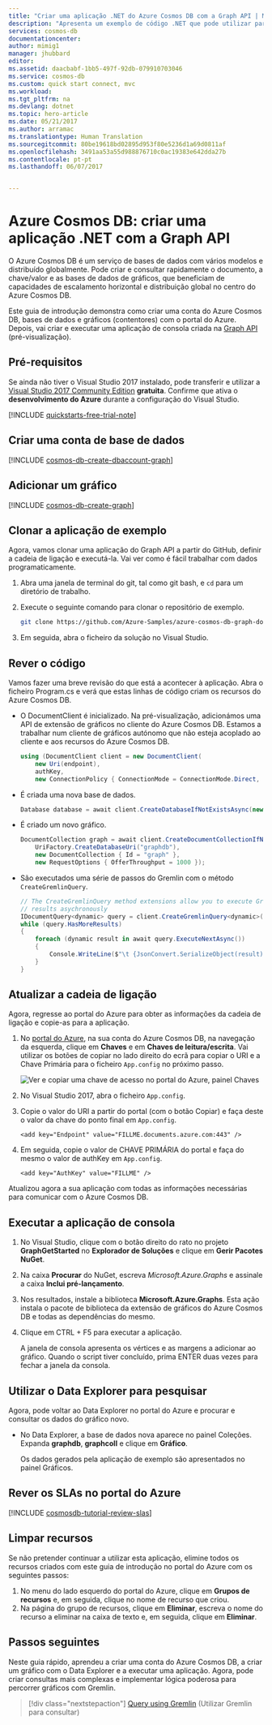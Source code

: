```yaml
---
title: "Criar uma aplicação .NET do Azure Cosmos DB com a Graph API | Microsoft Docs"
description: "Apresenta um exemplo de código .NET que pode utilizar para ligar e consultar o Azure Cosmos DB"
services: cosmos-db
documentationcenter: 
author: mimig1
manager: jhubbard
editor: 
ms.assetid: daacbabf-1bb5-497f-92db-079910703046
ms.service: cosmos-db
ms.custom: quick start connect, mvc
ms.workload: 
ms.tgt_pltfrm: na
ms.devlang: dotnet
ms.topic: hero-article
ms.date: 05/21/2017
ms.author: arramac
ms.translationtype: Human Translation
ms.sourcegitcommit: 80be19618bd02895d953f80e5236d1a69d0811af
ms.openlocfilehash: 3491aa53a55d988876710c0ac19383e642dda27b
ms.contentlocale: pt-pt
ms.lasthandoff: 06/07/2017


---
```

<a id="azure-cosmos-db-build-a-net-application-using-the-graph-api" class="xliff"></a>

# Azure Cosmos DB: criar uma aplicação .NET com a Graph API

O Azure Cosmos DB é um serviço de bases de dados com vários modelos e distribuído globalmente. Pode criar e consultar rapidamente o documento, a chave/valor e as bases de dados de gráficos, que beneficiam de capacidades de escalamento horizontal e distribuição global no centro do Azure Cosmos DB. 

Este guia de introdução demonstra como criar uma conta do Azure Cosmos DB, bases de dados e gráficos (contentores) com o portal do Azure. Depois, vai criar e executar uma aplicação de consola criada na [Graph API](graph-sdk-dotnet.md) (pré-visualização).  

<a id="prerequisites" class="xliff"></a>

## Pré-requisitos

Se ainda não tiver o Visual Studio 2017 instalado, pode transferir e utilizar a [Visual Studio 2017 Community Edition](https://www.visualstudio.com/downloads/) **gratuita**. Confirme que ativa o **desenvolvimento do Azure** durante a configuração do Visual Studio.

[!INCLUDE [quickstarts-free-trial-note](../../includes/quickstarts-free-trial-note.md)]

<a id="create-a-database-account" class="xliff"></a>

## Criar uma conta de base de dados

[!INCLUDE [cosmos-db-create-dbaccount-graph](../../includes/cosmos-db-create-dbaccount-graph.md)]

<a id="add-a-graph" class="xliff"></a>

## Adicionar um gráfico

[!INCLUDE [cosmos-db-create-graph](../../includes/cosmos-db-create-graph.md)]

<a id="clone-the-sample-application" class="xliff"></a>

## Clonar a aplicação de exemplo

Agora, vamos clonar uma aplicação do Graph API a partir do GitHub, definir a cadeia de ligação e executá-la. Vai ver como é fácil trabalhar com dados programaticamente. 

1. Abra uma janela de terminal do git, tal como git bash, e `cd` para um diretório de trabalho.  

2. Execute o seguinte comando para clonar o repositório de exemplo. 

    ```bash
    git clone https://github.com/Azure-Samples/azure-cosmos-db-graph-dotnet-getting-started.git
    ```

3. Em seguida, abra o ficheiro da solução no Visual Studio. 

<a id="review-the-code" class="xliff"></a>

## Rever o código

Vamos fazer uma breve revisão do que está a acontecer à aplicação. Abra o ficheiro Program.cs e verá que estas linhas de código criam os recursos do Azure Cosmos DB. 

* O DocumentClient é inicializado. Na pré-visualização, adicionámos uma API de extensão de gráficos no cliente do Azure Cosmos DB. Estamos a trabalhar num cliente de gráficos autónomo que não esteja acoplado ao cliente e aos recursos do Azure Cosmos DB.

    ```csharp
    using (DocumentClient client = new DocumentClient(
        new Uri(endpoint),
        authKey,
        new ConnectionPolicy { ConnectionMode = ConnectionMode.Direct, ConnectionProtocol = Protocol.Tcp }))
    ```

* É criada uma nova base de dados.

    ```csharp
    Database database = await client.CreateDatabaseIfNotExistsAsync(new Database { Id = "graphdb" });
    ```

* É criado um novo gráfico.

    ```csharp
    DocumentCollection graph = await client.CreateDocumentCollectionIfNotExistsAsync(
        UriFactory.CreateDatabaseUri("graphdb"),
        new DocumentCollection { Id = "graph" },
        new RequestOptions { OfferThroughput = 1000 });
    ```
* São executados uma série de passos do Gremlin com o método `CreateGremlinQuery`.

    ```csharp
    // The CreateGremlinQuery method extensions allow you to execute Gremlin queries and iterate
    // results asychronously
    IDocumentQuery<dynamic> query = client.CreateGremlinQuery<dynamic>(graph, "g.V().count()");
    while (query.HasMoreResults)
    {
        foreach (dynamic result in await query.ExecuteNextAsync())
        {
            Console.WriteLine($"\t {JsonConvert.SerializeObject(result)}");
        }
    }

    ```

<a id="update-your-connection-string" class="xliff"></a>

## Atualizar a cadeia de ligação

Agora, regresse ao portal do Azure para obter as informações da cadeia de ligação e copie-as para a aplicação.

1. No [portal do Azure](http://portal.azure.com/), na sua conta do Azure Cosmos DB, na navegação da esquerda, clique em **Chaves** e em **Chaves de leitura/escrita**. Vai utilizar os botões de copiar no lado direito do ecrã para copiar o URI e a Chave Primária para o ficheiro `App.config` no próximo passo.

    ![Ver e copiar uma chave de acesso no portal do Azure, painel Chaves](./media/create-graph-dotnet/keys.png)

2. No Visual Studio 2017, abra o ficheiro `App.config`. 

3. Copie o valor do URI a partir do portal (com o botão Copiar) e faça deste o valor da chave do ponto final em `App.config`. 

    `<add key="Endpoint" value="FILLME.documents.azure.com:443" />`

4. Em seguida, copie o valor de CHAVE PRIMÁRIA do portal e faça do mesmo o valor de authKey em `App.config`. 

    `<add key="AuthKey" value="FILLME" />`

Atualizou agora a sua aplicação com todas as informações necessárias para comunicar com o Azure Cosmos DB. 

<a id="run-the-console-app" class="xliff"></a>

## Executar a aplicação de consola

1. No Visual Studio, clique com o botão direito do rato no projeto **GraphGetStarted** no **Explorador de Soluções** e clique em **Gerir Pacotes NuGet**. 

2. Na caixa **Procurar** do NuGet, escreva *Microsoft.Azure.Graphs* e assinale a caixa **Inclui pré-lançamento**. 

3. Nos resultados, instale a biblioteca **Microsoft.Azure.Graphs**. Esta ação instala o pacote de biblioteca da extensão de gráficos do Azure Cosmos DB e todas as dependências do mesmo.

4. Clique em CTRL + F5 para executar a aplicação.

   A janela de consola apresenta os vértices e as margens a adicionar ao gráfico. Quando o script tiver concluído, prima ENTER duas vezes para fechar a janela da consola. 

<a id="browse-using-the-data-explorer" class="xliff"></a>

## Utilizar o Data Explorer para pesquisar

Agora, pode voltar ao Data Explorer no portal do Azure e procurar e consultar os dados do gráfico novo.

* No Data Explorer, a base de dados nova aparece no painel Coleções. Expanda **graphdb**, **graphcoll** e clique em **Gráfico**.

    Os dados gerados pela aplicação de exemplo são apresentados no painel Gráficos.

<a id="review-slas-in-the-azure-portal" class="xliff"></a>

## Rever os SLAs no portal do Azure

[!INCLUDE [cosmosdb-tutorial-review-slas](../../includes/cosmos-db-tutorial-review-slas.md)]

<a id="clean-up-resources" class="xliff"></a>

## Limpar recursos

Se não pretender continuar a utilizar esta aplicação, elimine todos os recursos criados com este guia de introdução no portal do Azure com os seguintes passos: 

1. No menu do lado esquerdo do portal do Azure, clique em **Grupos de recursos** e, em seguida, clique no nome de recurso que criou. 
2. Na página do grupo de recursos, clique em **Eliminar**, escreva o nome do recurso a eliminar na caixa de texto e, em seguida, clique em **Eliminar**.

<a id="next-steps" class="xliff"></a>

## Passos seguintes

Neste guia rápido, aprendeu a criar uma conta do Azure Cosmos DB, a criar um gráfico com o Data Explorer e a executar uma aplicação. Agora, pode criar consultas mais complexas e implementar lógica poderosa para percorrer gráficos com Gremlin. 

> [!div class="nextstepaction"]
> [Query using Gremlin](tutorial-query-graph.md) (Utilizar Gremlin para consultar)


